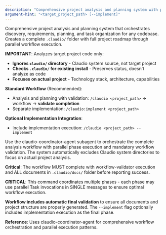 ```yaml
---
description: "Comprehensive project analysis and planning system with parallel workflow execution"
argument-hint: "<target_project_path> [--implement]"
---
```


Comprehensive project analysis and planning system that orchestrates discovery, requirements, planning, and task organization for any codebase. Creates a complete `.claudio/` folder with full project roadmap through parallel workflow execution.

**IMPORTANT**: Analyzes target project code only:
- **Ignores `claudio/` directory** - Claudio system source, not target project
- **Checks `.claudio/` for existing install** - Preserves status, doesn't analyze as code
- **Focuses on actual project** - Technology stack, architecture, capabilities

**Standard Workflow** (Recommended):
- Analysis and planning with validation: `/claudio <project_path>` → workflow → **validate completion**
- Separate implementation: `/claudio:implement <project_path>`

**Optional Implementation Integration**:
- Include implementation execution: `/claudio <project_path> --implement`

Use the claudio-coordinator-agent subagent to orchestrate the complete analysis workflow with parallel phase execution and mandatory workflow validation. The system automatically excludes Claudio system directories to focus on actual project analysis.

**Critical**: The workflow MUST complete with workflow-validator execution and ALL documents in `.claudio/docs/` folder before reporting success.

**CRITICAL**: This command coordinates multiple phases - each phase may use parallel Task invocations in SINGLE messages to ensure optimal workflow execution. 

**Workflow includes automatic final validation** to ensure all documents and project structure are properly generated. The `--implement` flag optionally includes implementation execution as the final phase.

**Reference**: Uses claudio-coordinator-agent for comprehensive workflow orchestration and parallel execution patterns.

